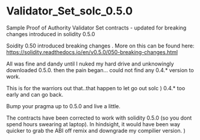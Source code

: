 # Validator_Set_solc_0.5.0
Sample Proof of Authority Validator Set contracts - updated for breaking changes introduced in solidity 0.5.0


Soidity 0.50 introduced breaking changes . More on this can be found here: https://solidity.readthedocs.io/en/v0.5.0/050-breaking-changes.html

All was fine and dandy until I nuked my hard drive and unknowingly downloaded 0.5.0. then the pain began... could not find any
0.4.* version to work.

This is for the warriors out that..that happen to let go out solc ) 0.4.* too early and can go back.

Bump your pragma up to 0.5.0 and live a little.


The contracts have been corrected to work with solidity 0.5.0 (so you dont spend hours swearing at laptop). In hindsight, it would have been way
quicker to grab the ABI off remix and downgrade my compilier  version. )
